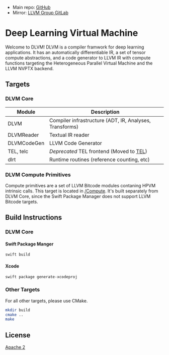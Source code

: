 - Main repo: [GitHub](https://github.com/rxwei/DLVM)
- Mirror: [LLVM Group GitLab](https://gitlab-beta.engr.illinois.edu/llvm/dlvm)

# Deep Learning Virtual Machine

Welcome to DLVM! DLVM is a compiler framwork for deep learning applications. It
has an automatically differentiable IR, a set of tensor compute abstractions,
and a code generator to LLVM IR with compute functions targeting the
Heterogeneous Parallel Virtual Machine and the LLVM NVPTX backend.

## Targets

### DLVM Core

| Module      | Description                                                              |
|-------------|--------------------------------------------------------------------------|
| DLVM        | Compiler infrastructure (ADT, IR, Analyses, Transforms)                  |
| DLVMReader  | Textual IR reader                                                        |
| DLVMCodeGen | LLVM Code Generator                                                      |
| TEL, telc   | *Deprecated* TEL frontend (Moved to [TEL](https://github.com/rxwei/TEL)) |
| dlrt        | Runtime routines (reference counting, etc)                               |

### DLVM Compute Primitives

Compute primitives are a set of LLVM Bitcode modules contaning HPVM intrinsic
calls. This target is located in [/Compute](Compute). It's built separately from
DLVM Core, since the Swift Package Manager does not support LLVM Bitcode targets.

## Build Instructions

### DLVM Core

#### Swift Package Manger

```bash
swift build
```

#### Xcode

```bash
swift package generate-xcodeproj
```

### Other Targets

For all other targets, please use CMake.

```bash
mkdir build
cmake ..
make
```

## License

[Apache 2](LICENSE)
